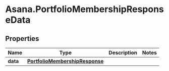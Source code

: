 # Asana.PortfolioMembershipResponseData

## Properties
Name | Type | Description | Notes
------------ | ------------- | ------------- | -------------
**data** | [**PortfolioMembershipResponse**](PortfolioMembershipResponse.md) |  | 
